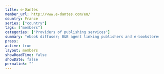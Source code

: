 ```yaml
---
title: e-Dantès
member_url: http://www.e-dantes.com/en/
country: France
series: ["country"] 
tags: ["members"]
categories: ["Providers of publishing services"]
summary: "ebook diffuser; B&B agent linking publishers and e-bookstores."
press:
active: true
layout: members 
showReadTime: false
showDate: false
permalink: ""
---
```

